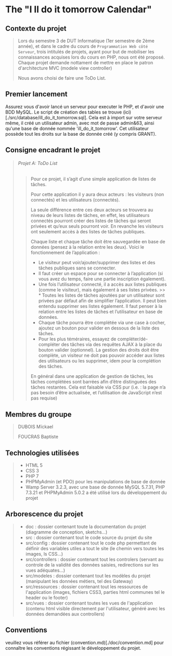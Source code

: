 # The "I ll do it tomorrow Calendar"

## Contexte du projet
> Lors du semestre 3 de DUT Informatique (1er semestre de 2ème année), et dans le cadre du cours de `Programmation Web côté Serveur`, trois intitulés de projets, ayant pour but de mobiliser les connaissances acquises lors du cours en PHP, nous ont été proposé.
> Chaque projet demande nottament de mettre en place le patron d'architecture MVC (modele view controller)
>
> Nous avons choisi de faire une ToDo List.

## Premier lancement

Assurez vous d'avoir lancé un serveur pour executer le PHP, et d'avoir une BDD MySQL.
Le script de création des tables se trouve (ici)[./src/database/ill_do_it_tomorrow.sql].
Cela est à import sur votre serveur même, il créé un utilisateur admin, avec mot de passe admin&63, ainsi qu'une base de donnée nommée 'ill_do_it_tomorrow'.
Cet utilisateur possède tout les droits sur la base de donnée créé (y compris GRANT).

## Consigne encadrant le projet
> ###### Projet A: ToDo List
>>
>> Pour ce projet, il s’agit d’une simple application de listes de tâches.
>>
>>
>> Pour cette application il y aura deux acteurs : les visiteurs (non connectés) et les utilisateurs (connectés).
>>
>> La seule différence entre ces deux acteurs se trouvera au niveau de leurs listes de tâches, en effet, les utilisateurs connectés
>> pourront créer des listes de tâches qui seront privées et qu’eux seuls pourront voir. En revanche les visiteurs ont seulement
>> accès à des listes de tâches publiques.
>> 
>> Chaque liste et chaque tâche doit être sauvegardée en base de données (pensez à la relation entre les deux). Voici le
>> fonctionnement de l’application :
>>
>>
>> *   Le visiteur peut voir/ajouter/supprimer des listes et des tâches publiques sans se connecter.
>> *   Il faut créer un espace pour se connecter à l’application (si vous avez du temps, faire une partie inscription également).
>> *   Une fois l’utilisateur connecté, il a accès aux listes publiques (comme le visiteur), mais également à ses listes privées. >> *   Toutes les listes de tâches ajoutées par un utilisateur sont privées par défaut afin de simplifier l’application.
>>     Il peut bien entendu supprimer ses listes également. Il faut penser à la relation entre les listes de tâches et l’utilisateur en base de données.
>> *   Chaque tâche pourra être complétée via une case à cocher, ajoutez un bouton pour valider en dessous de la liste des tâches.
>> *   Pour les plus téméraires, essayez de compléter/dé-compléter des tâches via des requêtes AJAX à la place du bouton valider (optionnel).
>> La gestion des droits doit être complète, un visiteur ne doit pas pouvoir accéder aux listes des utilisateurs ou les supprimer, idem pour la complétion des tâches.
>> 
>> En général dans une application de gestion de tâches, les tâches complétées sont barrées afin d’être distinguées des tâches restantes.
>> Cela est faisable via CSS pur (i.e. : la page n’a pas besoin d’être actualisée, et l’utilisation de JavaScript n’est pas requise)

## Membres du groupe
> DUBOIS Mïckael
>
> FOUCRAS Baptiste

## Technologies utilisées
> *   HTML 5
> *   CSS 3
> *   PHP 7
> *   PHPMyAdmin (et PDO) pour les manipulations de base de donnée
> *   Wamp Server 3.2.3, avec une base de donnée MySQL 5.7.31, PHP 7.3.21 et PHPMyAdmin 5.0.2 a été utilisé lors du développement du projet

## Arborescence du projet
> *   doc : dossier contenant toute la documentation du projet (diagramme de conception, sketchs...)
> *   src : dossier contenant tout le code source du projet du site
> *   src/config : dossier contenant tout le code php permettant de définir des variables utiles a tout le site (le chemin vers toutes les images, ls CSS...)
> *   src/controllers : dossier contenant tout les controlers (servant au controle de la validité des données saisies, redirections sur les vues adéquates...)
> *   src/modeles : dossier contenant tout les modèles du projet (manipulant les données métiers, tel des Gateway)
> *   src/ressources : dossier contenant tout les ressources de l'application (images, fichiers CSS3, parties html communes tel le header ou le footer)
> *   src/vues : dossier contenant toutes les vues de l'application (contenu html visible directement par l'utilisateur, généré avec les données demandées aux controllers)

## Conventions

veuillez vous référer au fichier (convention.md)[./doc/convention.md] pour connaître les conventions régissant le développement du projet.
